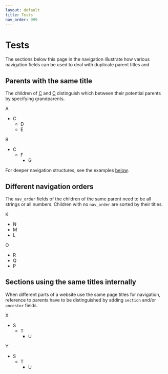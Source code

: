 ```yaml
---
layout: default
title: Tests
nav_order: 999
---
```

# Tests

The sections below this page in the navigation illustrate how various navigation fields can be used to deal with duplicate parent titles and 

## Parents with the same title

The children of [C](./AC) and [C](./BC) distinguish which between their potential parents by specifying grandparents.

A
- C
  - D
  - E

B
- C
  - F
    - G

For deeper navigation structures, see the examples [below](#sections-using-the-same-titles-internally).

## Different navigation orders

The `nav_order` fields of the children of the same parent need to be all strings or all numbers. Children with no `nav_order` are sorted by their titles.

K
- N
- M
- L

O
- R
- Q
- P

## Sections using the same titles internally

When different parts of a website use the same page titles for navigation, reference to parents have to be distinguished by adding `section` and/or `ancestor` fields.

X
- S
  - T
    - U

Y
- S
  - T
    - U
